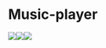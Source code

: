 # Music-player
<div style = "display: flex;">
  <img src = "https://user-images.githubusercontent.com/98626190/236095439-3b4a9051-9331-4c83-8798-64e31b69e9b4.png">
  <img src = "https://user-images.githubusercontent.com/98626190/236095427-5f6b3d14-2f4d-42f5-a379-41e1e285e6f8.png"> 
  <img src = "https://user-images.githubusercontent.com/98626190/236095591-f34f5a7b-25ca-4f79-aa86-6b8de5e8f84b.png">
</div>
